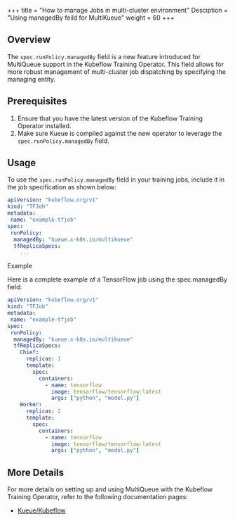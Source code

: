 +++
title = "How to manage Jobs in multi-cluster environment"
Desciption = "Using managedBy feild for MultiKueue"
weight = 60
+++

## Overview

The `spec.runPolicy.managedBy` field is a new feature introduced for MultiQueue support in the Kubeflow Training Operator. This field allows for more robust management of multi-cluster job dispatching by specifying the managing entity.

## Prerequisites

1. Ensure that you have the latest version of the Kubeflow Training Operator installed.
2. Make sure Kueue is compiled against the new operator to leverage the `spec.runPolicy.managedBy` field.

## Usage

To use the `spec.runPolicy.managedBy` field in your training jobs, include it in the job specification as shown below:

```yaml
apiVersion: "kubeflow.org/v1"
kind: "TFJob"
metadata:
 name: "example-tfjob"
spec:
 runPolicy:
  managedBy: "kueue.x-k8s.io/multikueue"
  tfReplicaSpecs:
    ...
```

Example

Here is a complete example of a TensorFlow job using the spec.managedBy field:

```YAML
apiVersion: "kubeflow.org/v1"
kind: "TFJob"
metadata:
 name: "example-tfjob"
spec:
 runPolicy:
  managedBy: "kueue.x-k8s.io/multikueue"
  tfReplicaSpecs:
    Chief:
      replicas: 1
      template:
        spec:
          containers:
            - name: tensorflow
              image: tensorflow/tensorflow:latest
              args: ["python", "model.py"]
    Worker:
      replicas: 2
      template:
        spec:
          containers:
            - name: tensorflow
              image: tensorflow/tensorflow:latest
              args: ["python", "model.py"]
```

## More Details

For more details on setting up and using MultiQueue with the Kubeflow Training Operator, refer to the following documentation pages:

- [Kueue/Kubeflow](https://kueue.sigs.k8s.io/docs/tasks/run/multikueue/kubeflow/)
